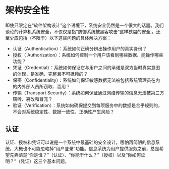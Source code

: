 # 架构安全性
即使只限定在“软件架构设计”这个语境下，系统安全仍然是一个很大的话题。我们谈论的计算机系统安全，不仅仅是指“防御系统被黑客攻击”这样狭隘的安全,，还至少应包括（不限于）以下这些问题的具体解决方案：

+ 认证（Authentication）：系统如何正确分辨出操作用户的真实身份？
+ 授权（ Authorization）：系统如何控制一个用户该看到哪些数据、能操作哪些功能？
+ 凭证（Credential）：系统如何保证它与用户之间的承诺是双方当时真实意图的体现，是准确、完整且不可抵赖的？
+ 保密（Confidentiality）：系统如何保证敏感数据无法被包括系统管理员在内的内外部人员所窃取、滥用？
+ 传输（Transport Security）：系统如何保证通过网络传输的信息无法被第三方窃听、篡改和冒充？
+ 验证（Verification）：系统如何确保提交到每项服务中的数据是合乎规则的，不会对系统稳定性、数据一致性、正确性产生风险？

## 认证

认证、授权和凭证可以说是一个系统中最基础的安全设计，哪怕再简陋的信息系统，大概也不可能忽略掉“用户登录”功能。信息系统为用户提供服务之前，总是希望先弄清楚“你是谁？”（认证）、“你能干什么？”（授权）以及“你如何证明？”（凭证）这三个基本问题。